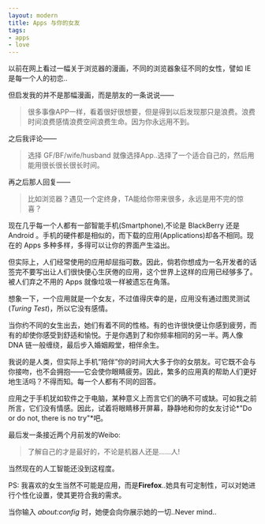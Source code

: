 ```yaml
---
layout: modern
title: Apps 与你的女友
tags:
- apps
- love
---
```


以前在网上看过一幅关于浏览器的漫画，不同的浏览器象征不同的女性，譬如 IE 是每一个人的初恋..

但启发我的并不是那幅漫画，而是朋友的一条说说——

> 很多事像APP一样，看着很好很想要，但是得到以后发现那只是浪费。浪费时间浪费感情浪费空间浪费生命。因为你永远用不到。

之后我评论——

> 选择 GF/BF/wife/husband 就像选择App..选择了一个适合自己的，然后用能用很长很长很长时间。

再之后那人回复——

> 比如浏览器？遇见一个定终身，TA能给你带来很多，永远是用不完的惊喜？

现在几乎每一个人都有一部智能手机(Smartphone),不论是 BlackBerry 还是 Android 。手机的硬件都是相似的，而下载的应用(Applications)却各不相同。现在的 Apps 多种多样，多得可以让你的界面产生溢出。

但实际上，人们经常使用的应用却屈指可数。因此，倘若你想成为一名开发者的话签完不要写出让人们很快便心生厌倦的应用，这个世界上这样的应用已经够多了。被人们弃之不用的 Apps 就像垃圾一样被遗忘在角落。

想象一下，一个应用就是一个女友，不过值得庆幸的是，应用没有通过图灵测试(*Turing Test*)，所以它没有感情。

当你约不同的女生出去，她们有着不同的性格。有的也许很快便让你感到疲劳，而有的却使你感受到舒适和愉悦。于是你遇到了和你频率相同的另一半。两人像 DNA 链一般缠绕，最后步入婚姻殿堂，相伴余生。

我说的是人类，但实际上手机“陪伴”你的时间大大多于你的女朋友。可它既不会与你接吻，也不会拥抱——它会使你眼睛疲劳。因此，繁多的应用真的帮助人们更好地生活吗？不得而知。每一个人都有不同的回答。

应用之于手机犹如软件之于电脑，某种意义上而言它们的确不可或缺。可如我之前所言，它们没有情感。因此，试着将眼睛移开屏幕，静静地和你的女友讨论*"Do or do not, there is no try"*吧。

最后发一条接近两个月前发的Weibo:

> 了解自己的才是最好的，不论是机器人还是......人!

当然现在的人工智能还没到这程度。

PS: 我喜欢的女生当然不可能是应用，而是**Firefox**..她具有可定制性，可以对她进行个性化设置，使其更符合我的需求。

当你输入 *about:config* 时，她便会向你展示她的一切..Never mind..